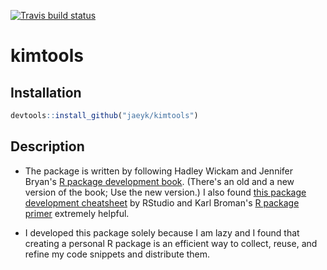 [![Travis build status](https://travis-ci.com/jaeyk/kimtools.svg?branch=master)](https://travis-ci.com/jaeyk/kimtools)

# kimtools

## Installation 

```r
devtools::install_github("jaeyk/kimtools")
```

## Description 
- The package is written by following Hadley Wickam and Jennifer Bryan's [R package development book](http://r-pkgs.had.co.nz/). (There's an old and a new version of the book; Use the new version.) I also found [this package development cheatsheet](https://rstudio.com/wp-content/uploads/2015/03/devtools-cheatsheet.pdf) by RStudio and Karl Broman's [R package primer](https://kbroman.org/pkg_primer/) extremely helpful.

- I developed this package solely because I am lazy and I found that creating a personal R package is an efficient way to collect, reuse, and refine my code snippets and distribute them.
